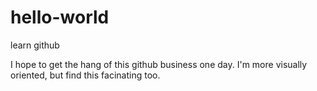 # hello-world
learn github

I hope to get the hang of this github business one day. I'm more visually oriented, but find this facinating too.
